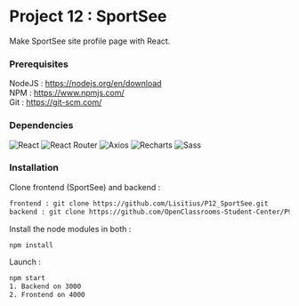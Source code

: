 # Project 12 : SportSee

Make SportSee site profile page with React.

### Prerequisites

NodeJS : https://nodejs.org/en/download  
NPM : https://www.npmjs.com/  
Git : https://git-scm.com/  

### Dependencies

![React](https://img.shields.io/badge/React-18.2.0-lightblue)
![React Router](https://img.shields.io/badge/React--router--dom-6.11.1-red)
![Axios](https://img.shields.io/badge/Axios-1.4.0-purple)
![Recharts](https://img.shields.io/badge/Recharts-2.6.2-blue)
![Sass](https://img.shields.io/badge/Sass-1.62.1-pink)

### Installation

Clone frontend (SportSee) and backend :

```bash
frontend : git clone https://github.com/Lisitius/P12_SportSee.git
backend : git clone https://github.com/OpenClassrooms-Student-Center/P9-front-end-dashboard
```

Install the node modules in both :

```bash
npm install
```

Launch :

```bash
npm start
1. Backend on 3000
2. Frontend on 4000
```
